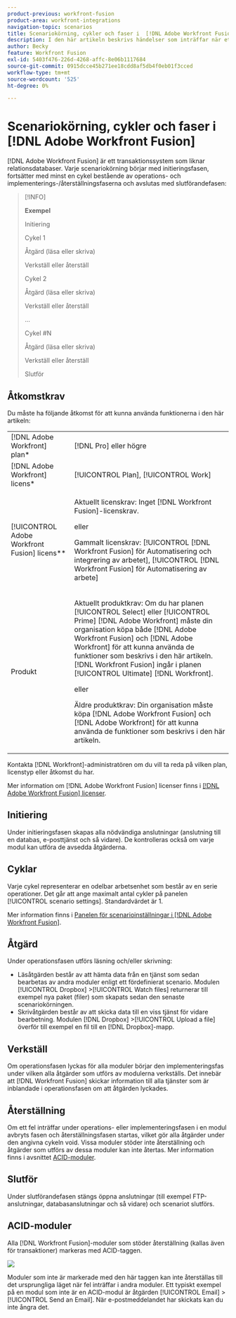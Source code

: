 ```yaml
---
product-previous: workfront-fusion
product-area: workfront-integrations
navigation-topic: scenarios
title: Scenariokörning, cykler och faser i  [!DNL Adobe Workfront Fusion]
description: I den här artikeln beskrivs händelser som inträffar när ett  [!DNL Adobe Workfront Fusion] scenario körs, till exempel initiering, åtgärder, implementeringar och återställningar.
author: Becky
feature: Workfront Fusion
exl-id: 5403f476-226d-4268-affc-8e06b1117684
source-git-commit: 0915dcce45b271ee18cdd8af5db4f0eb01f3cced
workflow-type: tm+mt
source-wordcount: '525'
ht-degree: 0%

---
```


# Scenariokörning, cykler och faser i [!DNL Adobe Workfront Fusion]

[!DNL Adobe Workfront Fusion] är ett transaktionssystem som liknar relationsdatabaser. Varje scenariokörning börjar med initieringsfasen, fortsätter med minst en cykel bestående av operations- och implementerings-/återställningsfaserna och avslutas med slutförandefasen:

>[!INFO]
>
>**Exempel**
>
>Initiering
>
>Cykel 1
>
>Åtgärd (läsa eller skriva)
>
>Verkställ eller återställ
>
>Cykel 2
>
>Åtgärd (läsa eller skriva)
>
>Verkställ eller återställ
>
>...
>
>Cykel #N
>
>Åtgärd (läsa eller skriva)
>
>Verkställ eller återställ
>
>Slutför

## Åtkomstkrav

Du måste ha följande åtkomst för att kunna använda funktionerna i den här artikeln:

<table style="table-layout:auto"> 
 <col> 
 <col> 
 <tbody> 
  <tr> 
    <td role="rowheader">[!DNL Adobe Workfront] plan*</td> 
   <td> <p>[!DNL Pro] eller högre</p> </td> 
  </tr> 
  <tr data-mc-conditions=""> 
   <td role="rowheader">[!DNL Adobe Workfront] licens*</td> 
   <td> <p>[!UICONTROL Plan], [!UICONTROL Work]</p> </td> 
  </tr> 
  <tr> 
   <td role="rowheader">[!UICONTROL Adobe Workfront Fusion] licens**</td> 
  <td>
   <p>Aktuellt licenskrav: Inget [!DNL Workfront Fusion]-licenskrav.</p>
   <p>eller</p>
   <p>Gammalt licenskrav: [!UICONTROL [!DNL Workfront Fusion] för Automatisering och integrering av arbetet], [!UICONTROL [!DNL Workfront Fusion] för Automatisering av arbete]</p>
   </td>  
  </tr> 
  <tr> 
   <td role="rowheader">Produkt</td> 
   <td>
   <p>Aktuellt produktkrav: Om du har planen [!UICONTROL Select] eller [!UICONTROL Prime] [!DNL Adobe Workfront] måste din organisation köpa både [!DNL Adobe Workfront Fusion] och [!DNL Adobe Workfront] för att kunna använda de funktioner som beskrivs i den här artikeln. [!DNL Workfront Fusion] ingår i planen [!UICONTROL Ultimate] [!DNL Workfront].</p>
   <p>eller</p>
   <p>Äldre produktkrav: Din organisation måste köpa [!DNL Adobe Workfront Fusion] och [!DNL Adobe Workfront] för att kunna använda de funktioner som beskrivs i den här artikeln.</p>
   </td> 
  </tr> 
 </tbody> 
</table>

Kontakta [!DNL Workfront]-administratören om du vill ta reda på vilken plan, licenstyp eller åtkomst du har.

Mer information om [!DNL Adobe Workfront Fusion] licenser finns i [[!DNL Adobe Workfront Fusion] licenser](../../workfront-fusion/get-started/license-automation-vs-integration.md).

## Initiering

Under initieringsfasen skapas alla nödvändiga anslutningar (anslutning till en databas, e-posttjänst och så vidare). De kontrolleras också om varje modul kan utföra de avsedda åtgärderna.

## Cyklar

Varje cykel representerar en odelbar arbetsenhet som består av en serie operationer. Det går att ange maximalt antal cykler på panelen [!UICONTROL scenario settings]. Standardvärdet är 1.

Mer information finns i [Panelen för scenarioinställningar i [!DNL Adobe Workfront Fusion]](../../workfront-fusion/scenarios/scenario-settings-panel.md).

## Åtgärd

Under operationsfasen utförs läsning och/eller skrivning:

* Läsåtgärden består av att hämta data från en tjänst som sedan bearbetas av andra moduler enligt ett fördefinierat scenario. Modulen [!UICONTROL Dropbox] >[!UICONTROL Watch files] returnerar till exempel nya paket (filer) som skapats sedan den senaste scenariokörningen.
* Skrivåtgärden består av att skicka data till en viss tjänst för vidare bearbetning. Modulen [!DNL Dropbox] >[!UICONTROL Upload a file] överför till exempel en fil till en [!DNL Dropbox]-mapp.

## Verkställ

Om operationsfasen lyckas för alla moduler börjar den implementeringsfas under vilken alla åtgärder som utförs av modulerna verkställs. Det innebär att [!DNL Workfront Fusion] skickar information till alla tjänster som är inblandade i operationsfasen om att åtgärden lyckades.

## Återställning

Om ett fel inträffar under operations- eller implementeringsfasen i en modul avbryts fasen och återställningsfasen startas, vilket gör alla åtgärder under den angivna cykeln void. Vissa moduler stöder inte återställning och åtgärder som utförs av dessa moduler kan inte återtas. Mer information finns i avsnittet [ACID-moduler](#acid-modules).

## Slutför

Under slutförandefasen stängs öppna anslutningar (till exempel FTP-anslutningar, databasanslutningar och så vidare) och scenariot slutförs.

## ACID-moduler

Alla [!DNL Workfront Fusion]-moduler som stöder återställning (kallas även för transaktioner) markeras med ACID-taggen.

![](assets/acid-modules-350x189.png)

Moduler som inte är markerade med den här taggen kan inte återställas till det ursprungliga läget när fel inträffar i andra moduler. Ett typiskt exempel på en modul som inte är en ACID-modul är åtgärden [!UICONTROL Email] >[!UICONTROL Send an Email]. När e-postmeddelandet har skickats kan du inte ångra det.
